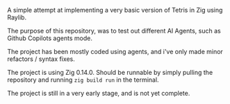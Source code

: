 A simple attempt at implementing a very basic version of Tetris in Zig using Raylib.

The purpose of this repository, was to test out different AI Agents, such as Github Copilots agents mode.

The project has been mostly coded using agents, and i've only made minor refactors / syntax fixes.

The project is using Zig 0.14.0.
Should be runnable by simply pulling the repository and running `zig build run` in the terminal.

The project is still in a very early stage, and is not yet complete.
